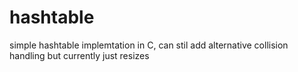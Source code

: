 # hashtable

simple hashtable implemtation in C, can stil add alternative collision handling but currently just resizes